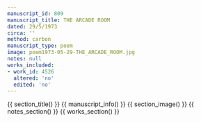 ```yaml
---
manuscript_id: 809
manuscript_title: THE ARCADE ROOM
dated: 29/5/1973
circa: ''
method: carbon
manuscript_type: poem
image: poem1973-05-29-THE_ARCADE_ROOM.jpg
notes: null
works_included:
- work_id: 4526
  altered: 'no'
  edited: 'no'
---
```


{{ section_title() }}
{{ manuscript_info() }}
{{ section_image() }}
{{ notes_section() }}
{{ works_section() }}
